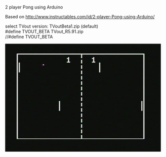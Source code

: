 2 player Pong using Arduino

Based on http://www.instructables.com/id/2-player-Pong-using-Arduino/


select TVout version:
    TVoutBeta1.zip   (default)      
         #define TVOUT_BETA 
    TVout_R5.91.zip       
         //#define TVOUT_BETA

![alt tag](pong.png)